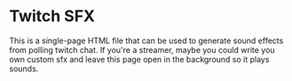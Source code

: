 # Twitch SFX

This is a single-page HTML file that can be used to generate sound effects from
polling twitch chat. If you're a streamer, maybe you could write you own custom
sfx and leave this page open in the background so it plays sounds.
